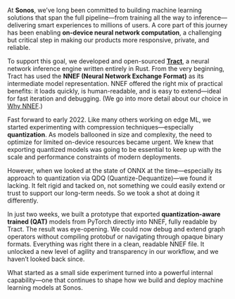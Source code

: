 
At **Sonos**, we’ve long been committed to building machine learning solutions that span the full pipeline—from training all the way to inference—delivering smart experiences to millions of users. A core part of this journey has been enabling **on-device neural network computation**, a challenging but critical step in making our products more responsive, private, and reliable.

To support this goal, we developed and open-sourced [**Tract**](https://github.com/sonos/tract), a neural network inference engine written entirely in Rust. From the very beginning, Tract has used the **NNEF (Neural Network Exchange Format)** as its intermediate model representation. NNEF offered the right mix of practical benefits: it loads quickly, is human-readable, and is easy to extend—ideal for fast iteration and debugging. (We go into more detail about our choice in [Why NNEF](./why_nnef.md).)

Fast forward to early 2022. Like many others working on edge ML, we started experimenting with compression techniques—especially **quantization**. As models ballooned in size and complexity, the need to optimize for limited on-device resources became urgent. We knew that exporting quantized models was going to be essential to keep up with the scale and performance constraints of modern deployments.

However, when we looked at the state of ONNX at the time—especially its approach to quantization via QDQ (Quantize-Dequantize)—we found it lacking. It felt rigid and tacked on, not something we could easily extend or trust to support our long-term needs. So we took a shot at doing it differently.

In just two weeks, we built a prototype that exported **quantization-aware trained (QAT)** models from PyTorch directly into NNEF, fully readable by Tract. The result was eye-opening. We could now debug and extend graph operators without compiling protobuf or navigating through opaque binary formats. Everything was right there in a clean, readable NNEF file. It unlocked a new level of agility and transparency in our workflow, and we haven’t looked back since.

What started as a small side experiment turned into a powerful internal capability—one that continues to shape how we build and deploy machine learning models at Sonos.


